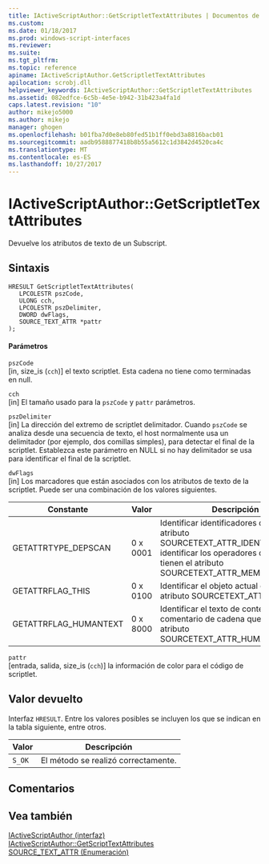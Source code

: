 ```yaml
---
title: IActiveScriptAuthor::GetScriptletTextAttributes | Documentos de Microsoft
ms.custom: 
ms.date: 01/18/2017
ms.prod: windows-script-interfaces
ms.reviewer: 
ms.suite: 
ms.tgt_pltfrm: 
ms.topic: reference
apiname: IActiveScriptAuthor.GetScriptletTextAttributes
apilocation: scrobj.dll
helpviewer_keywords: IActiveScriptAuthor::GetScriptletTextAttributes
ms.assetid: 082edfce-6c5b-4e5e-b942-31b423a4fa1d
caps.latest.revision: "10"
author: mikejo5000
ms.author: mikejo
manager: ghogen
ms.openlocfilehash: b01fba7d0e8eb80fed51b1ff0ebd3a8816bacb01
ms.sourcegitcommit: aadb9588877418b8b55a5612c1d3842d4520ca4c
ms.translationtype: MT
ms.contentlocale: es-ES
ms.lasthandoff: 10/27/2017
---
```

# <a name="iactivescriptauthorgetscriptlettextattributes"></a>IActiveScriptAuthor::GetScriptletTextAttributes
Devuelve los atributos de texto de un Subscript.  
  
## <a name="syntax"></a>Sintaxis  
  
```  
HRESULT GetScriptletTextAttributes(  
   LPCOLESTR pszCode,  
   ULONG cch,  
   LPCOLESTR pszDelimiter,  
   DWORD dwFlags,  
   SOURCE_TEXT_ATTR *pattr  
);  
```  
  
#### <a name="parameters"></a>Parámetros  
 `pszCode`  
 [in, size_is (`cch`)] el texto scriptlet. Esta cadena no tiene como terminadas en null.  
  
 `cch`  
 [in] El tamaño usado para la `pszCode` y `pattr` parámetros.  
  
 `pszDelimiter`  
 [in] La dirección del extremo de scriptlet delimitador. Cuando `pszCode` se analiza desde una secuencia de texto, el host normalmente usa un delimitador (por ejemplo, dos comillas simples), para detectar el final de la scriptlet. Establezca este parámetro en NULL si no hay delimitador se usa para identificar el final de la scriptlet.  
  
 `dwFlags`  
 [in] Los marcadores que están asociados con los atributos de texto de la scriptlet. Puede ser una combinación de los valores siguientes.  
  
|Constante|Valor|Descripción|  
|--------------|-----------|-----------------|  
|GETATTRTYPE_DEPSCAN|0 x 0001|Identificar identificadores que tienen el atributo SOURCETEXT_ATTR_IDENTIFIER e identificar los operadores de punto que tienen el atributo SOURCETEXT_ATTR_MEMBERLOOKUP.|  
|GETATTRFLAG_THIS|0 x 0100|Identificar el objeto actual que tiene el atributo SOURCETEXT_ATTR_THIS.|  
|GETATTRFLAG_HUMANTEXT|0 x 8000|Identificar el texto de contenido y un comentario de cadena que tiene el atributo SOURCETEXT_ATTR_HUMANTEXT.|  
  
 `pattr`  
 [entrada, salida, size_is (`cch`)] la información de color para el código de scriptlet.  
  
## <a name="return-value"></a>Valor devuelto  
 Interfaz `HRESULT`. Entre los valores posibles se incluyen los que se indican en la tabla siguiente, entre otros.  
  
|Valor|Descripción|  
|-----------|-----------------|  
|`S_OK`|El método se realizó correctamente.|  
  
## <a name="remarks"></a>Comentarios  
  
## <a name="see-also"></a>Vea también  
 [IActiveScriptAuthor (interfaz)](../../winscript/reference/iactivescriptauthor-interface.md)   
 [IActiveScriptAuthor::GetScriptTextAttributes](../../winscript/reference/iactivescriptauthor-getscripttextattributes.md)   
 [SOURCE_TEXT_ATTR (Enumeración)](../../winscript/reference/source-text-attr-enumeration.md)